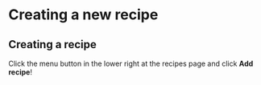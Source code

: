 # Creating a new recipe

## Creating a recipe

Click the menu button in the lower right at the recipes page and click **Add recipe**!

